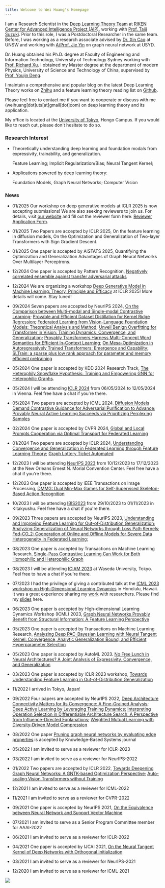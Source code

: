```yaml
---
title: Welcome to Wei Huang's Homepage
---
```


I am a Research Scientist in the [Deep Learning Theory Team](https://www.riken.jp/en/research/labs/aip/generic_tech/deep_learn_theory/) at [RIKEN Center for Advanced Intelligence Project (AIP)](https://www.riken.jp/en/research/labs/aip/), working with [Prof. Taiji Suzuki](http://ibis.t.u-tokyo.ac.jp/suzuki/). Prior to this role, I was a Postdoctoral Researcher in the same team. Before, I was working as a research associate advised by [Dr. Xin Cao](https://research.unsw.edu.au/people/dr-xin-cao) at UNSW and working with [A/Prof. Jie Yin](https://www.sydney.edu.au/business/about/our-people/academic-staff/jie-yin.html) on graph neural network at USYD.

Dr. Huang obtained his Ph.D. degree at Faculty of Engineering and Information Technology, University of Technology Sydney working with [Prof. Richard Xu](https://profiles.uts.edu.au/YiDa.Xu). I obtained my Master degree at the department of modern Physics, University of Science and Technology of China, supervised by [Prof. Youjin Deng](http://staff.ustc.edu.cn/~yjdeng/).

I maintain a comprehensive and popular blog on the latest Deep Learning Theory works on [Zhihu](https://www.zhihu.com/people/huang-wei-17-47-45) and a feature learning theory reading list on [Github](https://github.com/WeiHuang05/Awesome-Feature-Learning-in-Deep-Learning-Thoery).

Please feel free to contact me if you want to cooperate or discuss with me (weihuang[dot]uts[at]gmail[dot]com) on deep learning theory and its application. 

My office is located at the [University of Tokyo](https://www.u-tokyo.ac.jp/ja/index.html), Hongo Campus. If you would like to reach out, please don't hesitate to do so.

### Research Interest

* Theoretically understanding deep learning and foundation modals from expressivity, trainability, and generalization.
  
  Feature Learning; Implicit Regularization/Bias; Neural Tangent Kernel;

* Applications powered by deep learning theory: 

  Foundation Models, Graph Neural Networks; Computer Vision 
  

### News

* 01/2025 Our workshop on deep generative models at ICLR 2025 is now accepting submissions! We are also seeking reviewers to join us. For details, visit [our website](https://delta-workshop.github.io/) and fill out the reviewer form here: [Reviewer Application Form](https://docs.google.com/forms/d/1_A6UNjw0jBj-4Qk-huqyv8GglgD0KWP1i9UXeopmjCs/edit).

* 01/2025 Two Papers are accepted by ICLR 2025, On the feature learning in diffusion models, On the Optimization and Generalization of Two-layer Transformers with Sign Gradient Descent.

* 01/2025 One paper is accepted by AISTATS 2025, Quantifying the Optimization and Generalization Advantages of Graph Neural Networks Over Multilayer Perceptrons.

* 12/2024 One paper is accepted by Pattern Recognition, [Negatively correlated ensemble against transfer adversarial attacks](https://www.sciencedirect.com/science/article/pii/S0031320324009063.) 

* 12/2024 We are organizing a workshop [Deep Generative Model in Machine Learning: Theory, Principle and Efficacy](https://delta-workshop.github.io/) at ICLR 2025! More details will come. Stay tuned!

* 09/2024 Seven papers are accepted by NeurIPS 2024, [On the Comparison between Multi-modal and Single-modal Contrastive Learning](https://openreview.net/pdf?id=O2UwxfhY1P); [Provable and Efficient Dataset Distillation for Kernel Ridge Regression](https://openreview.net/pdf?id=WI2VpcBdnd); [Federated Learning from Vision-Language Foundation Models: Theoretical Analysis and Method](https://openreview.net/pdf?id=Y4L8GQXZZO); [Unveil Benign Overfitting for Transformer in Vision: Training Dynamics, Convergence, and Generalization](https://openreview.net/pdf?id=FGJb0peY4R); [Provably Transformers Harness Multi-Concept Word Semantics for Efficient In-Context Learning](https://openreview.net/pdf?id=57C9mszjj3); [On Mesa-Optimization in Autoregressively Trained Transformers: Emergence and Capability](https://openreview.net/pdf?id=E2BYPreuU8); [SLTrain: a sparse plus low rank approach for parameter and memory efficient pretraining](https://openreview.net/pdf?id=MXze4H7opg)

* 05/2024 One paper is accepted by KDD 2024 Research Track, [The Heterophily Snowflake Hypothesis: Training and Empowering GNN for Heterophilic Graphs](https://arxiv.org/abs/2406.12539).

* 05/2024 I will be attending [ICLR 2024](https://iclr.cc/) from 06/05/2024 to 12/05/2024 in Vienna. Feel free have a chat if you're there.

* 05/2024 Two papers are accepted by ICML 2024. [Diffusion Models Demand Contrastive Guidance for Adversarial Purification to Advance](https://openreview.net/forum?id=2NUGeV64y2); [Provably Neural Active Learning Succeeds via Prioritizing Perplexing Samples](https://arxiv.org/pdf/2406.03944v1)

* 02/2024 One paper is accepted by CVPR 2024, [Global and Local Prompts Cooperation via Optimal Transport for Federated Learning](https://arxiv.org/abs/2403.00041) 

* 01/2024 Two papers are accepted by ICLR 2024, [Understanding Convergence and Generalization in Federated Learning through Feature Learning Theory](https://openreview.net/forum?id=EcetCr4trp); [Graph Lottery Ticket Automated](https://openreview.net/forum?id=nmBjBZoySX) 

* 12/2023 I will be attending [NeurIPS 2023](https://nips.cc/) from 10/12/2023 to 17/12/2023 at the New Orleans Ernest N. Morial Convention Center. Feel free have a chat if you're there.

* 12/2023 One paper is accepted by IEEE Transactions on Image Processing, [DMMG: Dual Min-Max Games for Self-Supervised Skeleton-Based Action Recognition](https://ieeexplore.ieee.org/document/10348505)

* 10/2023 I will be attending [IBIS2023](https://ibisml.org/ibis2023/cfp/) from 29/10/2023 to 01/11/2023 in Kitakyushu. Feel free have a chat if you're there.

* 09/2023 Three papers are accepted by NeurIPS 2023, [Understanding and Improving Feature Learning for Out-of-Distribution Generalization](https://arxiv.org/abs/2304.11327); [Analyzing Generalization of Neural Networks through Loss Path Kernels](https://openreview.net/pdf?id=8Ba7VJ7xiM);  [Fed-CO_2: Cooperation of Online and Offline Models for Severe Data Heterogeneity in Federated Learning](https://arxiv.org/abs/2312.13923); 

* 08/2023 One paper is accepted by Transactions on Machine Learning Research, [Single-Pass Contrastive Learning Can Work for Both Homophilic and Heterophilic Graph](https://openreview.net/pdf?id=244KePn09i)

* 08/2023 I will be attending [ICIAM 2023](https://iciam2023.org/registered_data?id=00088) at Waseda University, Tokyo. Feel free to have a chat if you're there.

* 07/2023 I had the privilege of giving a contributed talk at the [ICML 2023 workshop on High-Dimensional Learning Dynamics](https://sites.google.com/view/hidimlearning/home?authuser=0) in Honolulu, Hawaii. It was a great experience sharing my [work](https://arxiv.org/abs/2306.13926) with researchers. Please find my [slides](https://github.com/WeiHuang05/Weihuang05.github.io/blob/main/files/ICML_HiLD_Graph_feature_Weihuang.pdf) here.

* 06/2023 One paper is accepted by High-dimensional Learning Dynamics Workshop (ICML) 2023, [Graph Neural Networks Provably Benefit from Structural Information: A Feature Learning Perspective](https://arxiv.org/abs/2306.13926)

* 05/2023 One paper is accepted by Transactions on Machine Learning Research, [Analyzing Deep PAC-Bayesian Learning with Neural Tangent Kernel: Convergence, Analytic Generalization Bound, and Efficient Hyperparameter Selection](https://openreview.net/pdf?id=nEX2q5B2RQ)

* 05/2023 One paper is accepted by AutoML 2023. [No Free Lunch in Neural Architectures? A Joint Analysis of Expressivity, Convergence, and Generalization]()

* 03/2023 One paper is accepted by ICLR 2023 workshop, [Towards Understanding Feature Learning in Out-of-Distribution Generalization
](https://arxiv.org/abs/2304.11327)

* 11/2022 I arrived in Tokyo, Japan! 

* 09/2022 Four papers are accepted by NeurIPS 2022, [Deep Architecture Connectivity Matters for Its Convergence: A Fine-Grained Analysis](https://arxiv.org/abs/2205.05662); [Deep Active Learning by Leveraging Training Dynamics](https://arxiv.org/abs/2110.08611); [Interpreting Operation Selection in Differentiable Architecture Search: A Perspective from Influence-Directed Explanations](https://openreview.net/forum?id=MPARWTuMiPh); [Weighted Mutual Learning with Diversity-Driven Model Compression](https://proceedings.neurips.cc/paper_files/paper/2022/file/4b25c000967af9036fb9b207b198a626-Paper-Conference.pdf) 

* 08/2022 One paper [Pruning graph neural networks by evaluating edge properties](https://www.sciencedirect.com/science/article/pii/S0950705122009406) is accepted by Knowledge-Based Systems journal 

* 05/2022 I am invited to serve as a reviewer for ICLR-2023 

* 03/2022 I am invited to serve as a reviewer for NeurIPS-2022 

* 01/2022 Two papers are accepted by ICLR 2022, [Towards Deepening Graph Neural Networks: A GNTK-based Optimization Perspective](https://arxiv.org/abs/2103.03113); [Auto-scaling Vision Transformers without Training](https://openreview.net/pdf?id=H94a1_Pyr-6)

* 12/2021 I am invited to serve as a reviewer for ICML-2022 

* 11/2021 I am invited to serve as a reviewer for CVPR-2022 

* 09/2021 One paper is accepted by NeurIPS 2021, [On the Equivalence between Neural Network and Support Vector Machine](https://arxiv.org/abs/2111.06063)

* 07/2021 I am invited to serve as a Senior Program Committee member for AAAI-2022 

* 06/2021 I am invited to serve as a reviewer for ICLR-2022 

* 04/2021 One paper is accepted by IJCAI 2021, [On the Neural Tangent Kernel of Deep Networks with Orthogonal Initialization](https://arxiv.org/abs/2004.05867)

* 03/2021 I am invited to serve as a reviewer for NeurIPS-2021 

* 12/2020 I am invited to serve as a reviewer for ICML-2021 

<a href="https://clustrmaps.com/site/1bvzb"  title="Visit tracker"><img src="//www.clustrmaps.com/map_v2.png?d=2P20-QcaTNFo4oRUSbUIDNvbba1-oYtex2xzmbuuEqU&cl=ffffff" /></a>
